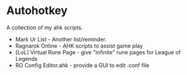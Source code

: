 # Autohotkey

A collection of my ahk scripts.

* Mark Ur List - Another list/reminder.
* Ragnarok Online - AHK scripts to assist game play
* [LoL] Virtual Rune Page - give "infinite" rune pages for League of Legends
* RO Config Editor.ahk - provide a GUI to edit .conf file